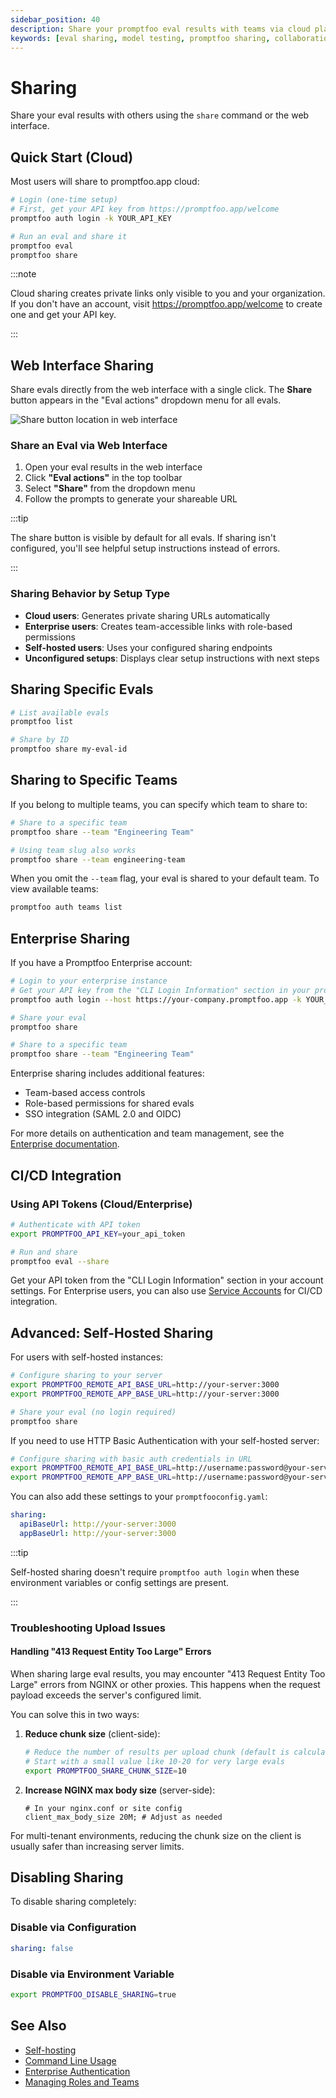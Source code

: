 ```yaml
---
sidebar_position: 40
description: Share your promptfoo eval results with teams via cloud platform, enterprise deployment, or self-hosted infrastructure
keywords: [eval sharing, model testing, promptfoo sharing, collaboration, team sharing]
---
```


# Sharing

Share your eval results with others using the `share` command or the web interface.

## Quick Start (Cloud)

Most users will share to promptfoo.app cloud:

```sh
# Login (one-time setup)
# First, get your API key from https://promptfoo.app/welcome
promptfoo auth login -k YOUR_API_KEY

# Run an eval and share it
promptfoo eval
promptfoo share
```

:::note

Cloud sharing creates private links only visible to you and your organization. If you don't have an account, visit https://promptfoo.app/welcome to create one and get your API key.

:::

## Web Interface Sharing

Share evals directly from the web interface with a single click. The **Share** button appears in the "Eval actions" dropdown menu for all evals.

![Share button location in web interface](/img/docs/usage/sharing-webui.png)

### Share an Eval via Web Interface

1. Open your eval results in the web interface
2. Click **"Eval actions"** in the top toolbar
3. Select **"Share"** from the dropdown menu
4. Follow the prompts to generate your shareable URL

:::tip

The share button is visible by default for all evals. If sharing isn't configured, you'll see helpful setup instructions instead of errors.

:::

### Sharing Behavior by Setup Type

- **Cloud users**: Generates private sharing URLs automatically
- **Enterprise users**: Creates team-accessible links with role-based permissions
- **Self-hosted users**: Uses your configured sharing endpoints
- **Unconfigured setups**: Displays clear setup instructions with next steps

## Sharing Specific Evals

```sh
# List available evals
promptfoo list

# Share by ID
promptfoo share my-eval-id
```

## Sharing to Specific Teams

If you belong to multiple teams, you can specify which team to share to:

```sh
# Share to a specific team
promptfoo share --team "Engineering Team"

# Using team slug also works
promptfoo share --team engineering-team
```

When you omit the `--team` flag, your eval is shared to your default team. To view available teams:

```sh
promptfoo auth teams list
```

## Enterprise Sharing

If you have a Promptfoo Enterprise account:

```sh
# Login to your enterprise instance
# Get your API key from the "CLI Login Information" section in your profile
promptfoo auth login --host https://your-company.promptfoo.app -k YOUR_API_KEY

# Share your eval
promptfoo share

# Share to a specific team
promptfoo share --team "Engineering Team"
```

Enterprise sharing includes additional features:

- Team-based access controls
- Role-based permissions for shared evals
- SSO integration (SAML 2.0 and OIDC)

For more details on authentication and team management, see the [Enterprise documentation](/docs/enterprise/authentication.md).

## CI/CD Integration

### Using API Tokens (Cloud/Enterprise)

```sh
# Authenticate with API token
export PROMPTFOO_API_KEY=your_api_token

# Run and share
promptfoo eval --share
```

Get your API token from the "CLI Login Information" section in your account settings. For Enterprise users, you can also use [Service Accounts](/docs/enterprise/service-accounts.md) for CI/CD integration.

## Advanced: Self-Hosted Sharing

For users with self-hosted instances:

```sh
# Configure sharing to your server
export PROMPTFOO_REMOTE_API_BASE_URL=http://your-server:3000
export PROMPTFOO_REMOTE_APP_BASE_URL=http://your-server:3000

# Share your eval (no login required)
promptfoo share
```

If you need to use HTTP Basic Authentication with your self-hosted server:

```sh
# Configure sharing with basic auth credentials in URL
export PROMPTFOO_REMOTE_API_BASE_URL=http://username:password@your-server:3000
export PROMPTFOO_REMOTE_APP_BASE_URL=http://username:password@your-server:3000
```

You can also add these settings to your `promptfooconfig.yaml`:

```yaml title="promptfooconfig.yaml"
sharing:
  apiBaseUrl: http://your-server:3000
  appBaseUrl: http://your-server:3000
```

:::tip

Self-hosted sharing doesn't require `promptfoo auth login` when these environment variables or config settings are present.

:::

### Troubleshooting Upload Issues

#### Handling "413 Request Entity Too Large" Errors

When sharing large eval results, you may encounter "413 Request Entity Too Large" errors from NGINX or other proxies. This happens when the request payload exceeds the server's configured limit.

You can solve this in two ways:

1. **Reduce chunk size** (client-side):

   ```sh
   # Reduce the number of results per upload chunk (default is calculated automatically)
   # Start with a small value like 10-20 for very large evals
   export PROMPTFOO_SHARE_CHUNK_SIZE=10
   ```

2. **Increase NGINX max body size** (server-side):
   ```nginx
   # In your nginx.conf or site config
   client_max_body_size 20M; # Adjust as needed
   ```

For multi-tenant environments, reducing the chunk size on the client is usually safer than increasing server limits.

## Disabling Sharing

To disable sharing completely:

### Disable via Configuration

```yaml title="promptfooconfig.yaml"
sharing: false
```

### Disable via Environment Variable

```sh
export PROMPTFOO_DISABLE_SHARING=true
```

## See Also

- [Self-hosting](/docs/usage/self-hosting.md)
- [Command Line Usage](/docs/usage/command-line.md)
- [Enterprise Authentication](/docs/enterprise/authentication.md)
- [Managing Roles and Teams](/docs/enterprise/teams.md)
